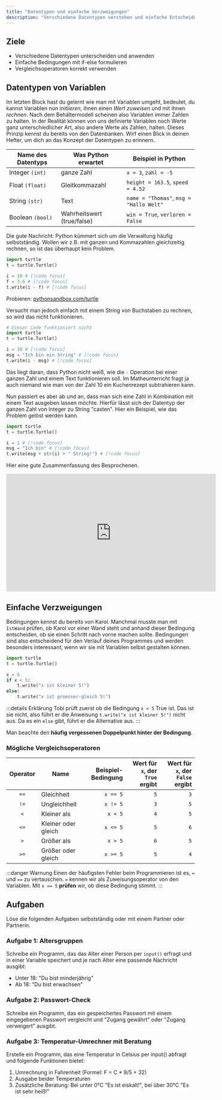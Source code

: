 ```yaml
---
title: "Datentypen und einfache Verzweigungen"
description: "Verschiedene Datentypen verstehen und einfache Entscheidungen mit if-Anweisungen programmieren."
---
```


## Ziele
- Verschiedene Datentypen unterscheiden und anwenden
- Einfache Bedingungen mit if-else formulieren
- Vergleichsoperatoren korrekt verwenden

## Datentypen von Variablen

Im letzten Block hast du gelernt wie man mit Variablen umgeht, bedeutet, du kannst Variablen nun *initiieren*, ihnen einen *Wert zuweisen* und mit ihnen *rechnen*. Nach dem Behältermodell scheinen also Variablen immer Zahlen zu halten. In der Realität können von uns definierte Variablen noch Werte ganz unterschiedlicher Art, also andere Werte als Zahlen, halten.
Dieses Prinzip kennst du bereits von den Datenbanken. Wirf einen Blick in deinen Hefter, um dich an das Konzept der Datentypen zu erinnern.

| Name des Datentyps | Was Python erwartet        | Beispiel in Python                      |
|--------------------|----------------------------|-----------------------------------------|
| Integer `(int)`    | ganze Zahl                 | `x = 3`, `zahl = -5`                    |
| Float `(float)`    | Gleitkommazahl             | `height = 163.5`, `speed = 4.52`        |
| String `(str)`     | Text                       | `name = "Thomas"`, `msg = "Hallo Welt"` |
| Boolean `(bool)`   | Wahrheitswert (true/false) | `win = True`, `verloren = False`        |

Die gute Nachricht: Python kümmert sich um die Verwaltung häufig selbstständig. Wollen wir z.B. mit ganzen und Kommazahlen gleichzeitig rechnen, so ist das überhaupt kein Problem.

```python
import turtle
t = turtle.Turtle()

i = 10 # [!code focus]
f = 3.6 # [!code focus]
t.write(i - f) # [!code focus]
```
Probieren: [pythonsandbox.com/turtle](https://pythonsandbox.com/turtle)

Versucht man jedoch einfach mit einem String von Buchstaben zu rechnen, so wird das nicht funktionieren.
```python
# Dieser Code funktioniert nicht
import turtle
t = turtle.Turtle()

i = 10 # [!code focus]
msg = "Ich bin ein String" # [!code focus]
t.write(i - msg) # [!code focus]
```
Das liegt daran, dass Python nicht weiß, wie die `-` Operation bei einer ganzen Zahl und einem Text funktionieren soll. Im Matheunterricht fragt ja auch niemand wie man von der Zahl 10 ein Kuchenrezept subtrahieren kann.

Nun passiert es aber ab und an, dass man sich eine Zahl in Kombination mit einem Text ausgeben lassen möchte. Hierfür lässt sich der Datentyp der ganzen Zahl von Integer zu String "casten". Hier ein Beispiel, wie das Problem gelöst werden kann.

```python
import turtle
t = turtle.Turtle()

i = 1 # [!code focus]
msg = "Ich bin" # [!code focus]
t.write(msg + str(i) + " String!") # [!code focus]
```

Hier eine gute Zusammenfassung des Besprochenen.
<iframe width="560" height="315" src="https://www.youtube.com/embed/1WqFJ5wsA4o?si=2kRjkxJNG9SSbmtO" title="YouTube video player" frameborder="0" allow="accelerometer; autoplay; clipboard-write; encrypted-media; gyroscope; picture-in-picture; web-share" referrerpolicy="strict-origin-when-cross-origin" allowfullscreen></iframe>

## Einfache Verzweigungen

Bedingungen kennst du bereits von Karol. Manchmal musste man mit `IstWand` prüfen, ob Karol vor einer Wand steht und anhand dieser Bedingung entscheiden, ob sie einen Schritt nach vorne machen sollte. Bedingungen sind also entscheidend für den Verlauf deines Programmes und werden besonders interessant, wenn wir sie mit Variablen selbst gestalten können.

```python
import turtle
t = turtle.Turtle()

x = 6
if x < 5:
    t.write("x ist kleiner 5!")
else:
    t.write("x ist groesser-gleich 5!")
```

:::details Erklärung
Tobi prüft zuerst ob die Bedingung `x < 5` True ist. Das ist sie nicht, also führt er die Anweisung `t.write("x ist kleiner 5!")` nicht aus. Da es ein `else` gibt, führt er die Alternative aus.
:::

Man beachte den **häufig vergessenen Doppelpunkt hinter der Bedingung**.

### Mögliche Vergleichsoperatoren
| Operator | Name                     | Beispiel-Bedingung | Wert für `x`, der `True` ergibt | Wert für `x`, der `False` ergibt |
|:-------:|---------------------------|-------------------:|--------------------------------:|---------------------------------:|
| `==`    | Gleichheit                | `x == 5`           | `5`                             | `3`                              |
| `!=`    | Ungleichheit              | `x != 5`           | `3`                             | `5`                              |
| `<`     | Kleiner als               | `x < 5`            | `4`                             | `5`                              |
| `<=`    | Kleiner oder gleich       | `x <= 5`           | `5`                             | `6`                              |
| `>`     | Größer als                | `x > 5`            | `6`                             | `5`                              |
| `>=`    | Größer oder gleich        | `x >= 5`           | `5`                             | `4`                              |

:::danger Warnung
Einen der häufigsten Fehler beim Programmieren ist es, `=` und `==` zu vertauschen. `=` kennen wir als Zuweisungsoperator von den Variablen. Mit `x == 5` **prüfen** wir, ob diese Bedingung stimmt.
:::

## Aufgaben

Löse die folgenden Aufgaben selbstständig oder mit einem Partner oder Partnerin.

### Aufgabe 1: Altersgruppen
Schreibe ein Programm, das das Alter einer Person per `input()` erfragt und in einer Variable speichert und je nach Alter eine passende Nachricht ausgibt:
- Unter 18: "Du bist minderjährig"
- Ab 18: "Du bist erwachsen"

### Aufgabe 2: Passwort-Check
Schreibe ein Programm, das ein gespeichertes Passwort mit einem eingegebenen Passwort vergleicht und "Zugang gewährt" oder "Zugang verweigert" ausgibt. 

### Aufgabe 3: Temperatur-Umrechner mit Beratung

Erstelle ein Programm, das eine Temperatur in Celsius per input() abfragt und folgende Funktionen bietet:

1. Umrechnung in Fahrenheit (Formel: F = C * 9/5 + 32)
2. Ausgabe beider Temperaturen
3. Zusätzliche Beratung: Bei unter 0°C "Es ist eiskalt!", bei über 30°C "Es ist sehr heiß!"